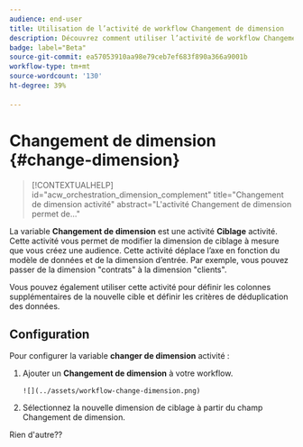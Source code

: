 ```yaml
---
audience: end-user
title: Utilisation de l’activité de workflow Changement de dimension
description: Découvrez comment utiliser l’activité de workflow Changement de dimension
badge: label="Beta"
source-git-commit: ea57053910aa98e79ceb7ef683f890a366a9001b
workflow-type: tm+mt
source-wordcount: '130'
ht-degree: 39%

---
```



# Changement de dimension {#change-dimension}

>[!CONTEXTUALHELP]
>id="acw_orchestration_dimension_complement"
>title="Changement de dimension activité"
>abstract="L&#39;activité Changement de dimension permet de..."

La variable **Changement de dimension** est une activité **Ciblage** activité. Cette activité vous permet de modifier la dimension de ciblage à mesure que vous créez une audience. Cette activité déplace l’axe en fonction du modèle de données et de la dimension d’entrée. Par exemple, vous pouvez passer de la dimension &quot;contrats&quot; à la dimension &quot;clients&quot;.

Vous pouvez également utiliser cette activité pour définir les colonnes supplémentaires de la nouvelle cible et définir les critères de déduplication des données.

## Configuration

Pour configurer la variable **changer de dimension** activité :

1. Ajouter un **Changement de dimension** à votre workflow.

       ![](../assets/workflow-change-dimension.png)
   
1. Sélectionnez la nouvelle dimension de ciblage à partir du champ Changement de dimension.

Rien d&#39;autre??